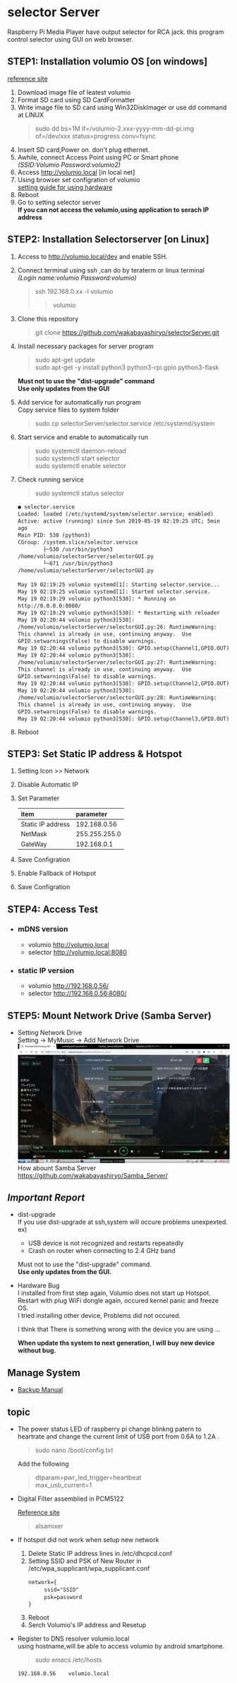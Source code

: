 # selector Server

Raspberry Pi Media Player have output selector for RCA jack.
this program control selector using GUI on web browser.
## STEP1: Installation volumio OS [on windows]
[reference site](https://itdecoboconikki.com/2017/02/10/2017volumio-2041install/)
1. Download image file of leatest volumio   
2. Format SD card using SD CardFormatter    
3. Write image file to SD card using Win32DiskImager or use dd command at LINUX   
    > sudo dd bs=1M if=/volumio-2.xxx-yyyy-mm-dd-pi.img of=/dev/xxx status=progress conv=fsync   
4. Insert SD card,Power on. don't plug ethernet.   
5. Awhile, connect Access Point using PC or Smart phone    
    *(SSID:Volumio Password:volumio2)*
6. Access http://volumio.local [in local net]
7. Using browser set configration of volumio   
[setting guide for using hardware](http://www.raspberrypiwiki.com/index.php/File:RPI-HIFI-DAC-manual-en.pdf)
8. Reboot   
9. Go to setting selector server    
**If you can not access the volumio,using application to serach IP address**

## STEP2: Installation Selectorserver [on Linux]
1. Access to http://volumio.local/dev and enable SSH.
1. Connect terminal using ssh ,can do by teraterm or linux terminal   
    *(Login name:volumio Password:volumio)*
    > ssh 192.168.0.xx -l volumio   
    >> volumio   
2. Clone this repository 
    > git clone https://github.com/wakabayashiryo/selectorServer.git
3. Install necessary packages for server program 
    > sudo apt-get update   
    > sudo apt-get -y install python3 python3-rpi.gpio python3-flask   

    **Must not to use the "dist-upgrade" command**   
    **Use only updates from the GUI**
4. Add service for automatically run program    
    Copy service files to system folder
    > sudo cp selectorServer/selector.service /etc/systemd/system
6. Start service and enable to automatically run
    > sudo systemctl daemon-reload   
    > sudo systemctl start selector   
    > sudo systemctl enable selector   
7. Check running service
    > sudo systemctl status selector
    ~~~
    ● selector.service
   Loaded: loaded (/etc/systemd/system/selector.service; enabled)
   Active: active (running) since Sun 2019-05-19 02:19:25 UTC; 5min ago
    Main PID: 530 (python3)
    CGroup: /system.slice/selector.service
            ├─530 /usr/bin/python3 /home/volumio/selectorServer/selectorGUI.py
            └─671 /usr/bin/python3 /home/volumio/selectorServer/selectorGUI.py

    May 19 02:19:25 volumio systemd[1]: Starting selector.service...
    May 19 02:19:25 volumio systemd[1]: Started selector.service.
    May 19 02:19:29 volumio python3[530]: * Running on http://0.0.0.0:8080/
    May 19 02:19:29 volumio python3[530]: * Restarting with reloader
    May 19 02:20:44 volumio python3[530]: /home/volumio/selectorServer/selectorGUI.py:26: RuntimeWarning: This channel is already in use, continuing anyway.  Use GPIO.setwarnings(False) to disable warnings.
    May 19 02:20:44 volumio python3[530]: GPIO.setup(Channel1,GPIO.OUT)
    May 19 02:20:44 volumio python3[530]: /home/volumio/selectorServer/selectorGUI.py:27: RuntimeWarning: This channel is already in use, continuing anyway.  Use GPIO.setwarnings(False) to disable warnings.
    May 19 02:20:44 volumio python3[530]: GPIO.setup(Channel2,GPIO.OUT)
    May 19 02:20:44 volumio python3[530]: /home/volumio/selectorServer/selectorGUI.py:28: RuntimeWarning: This channel is already in use, continuing anyway.  Use GPIO.setwarnings(False) to disable warnings.
    May 19 02:20:44 volumio python3[530]: GPIO.setup(Channel3,GPIO.OUT)
    ~~~
8. Reboot

## STEP3: Set Static IP address & Hotspot
1. Setting Icon  >> Network
2. Disable Automatic IP
3. Set Parameter   

    |item|parameter|   
    |:--|:--|   
    |Static IP address|192.168.0.56|    
    |NetMask|255.255.255.0|   
    |GateWay|192.168.0.1|    
    
4. Save Configration
5. Enable Fallback of Hotspot
4. Save Configration

## STEP4: Access Test
- ### mDNS version
    - volumio http://volumio.local   
    - selector http://volumio.local:8080

- ### static IP version

    - volumio http://192.168.0.56/   
    - selector http://192.168.0.56:8080/   
   
## STEP5: Mount Network Drive (Samba Server)
- Setting Network Drive    
    Setting -> MyMusic -> Add Network Drive    
    ![](./NetworkDriveSetting.png)
    How abount Samba Server   
    https://github.com/wakabayashiryo/Samba_Server/

## ***Important Report***
- dist-upgrade   
    If you use dist-upgrade at ssh,system will occure problems unexpexted.   
    ex)   
    - USB device is not recognized and restarts repeatedly   
    - Crash on router when connecting to 2.4 GHz band   
    
    Must not to use the "dist-upgrade" command.   
    **Use only updates from the GUI.**  
    
- Hardware Bug  
    I installed from first step again, Volumio does not start up Hotspot.    
    Restart with plug WiFi dongle again, occured kernel panic and freeze OS.    
    I tried installing other device, Problems did not occured.   
  
    I think that There is something wrong with the device you are using ...   
   
    **When update ths system to next generation, I will buy new device without bug.**
    
## Manage System
- [Backup Manual](./backup_manual.md)

## topic
- The power status LED of raspberry pi change blinkng patern to heartrate and change the current limit of USB port from 0.6A to 1.2A .

    > sudo nano /boot/config.txt 

    Add the following   

    > dtparam=pwr_led_trigger=heartbeat   
    > max_usb_current=1
    
- Digital Filter assemblied in PCM5122

    [Reference site](https://www.phileweb.com/review/article/201812/04/3283.html)

    > alsamixer
-  If hotspot did not work when setup new network    
    1. Delete Static IP address lines in /etc/dhcpcd.conf
    1. Setting SSID and PSK of New Router in /etc/wpa_supplicant/wpa_supplicant.conf   
        ~~~
        network={
        　　　ssid="SSID"
        　　　psk=password
        }    
        ~~~
    1. Reboot
    1. Serch Volumio's IP address and Resetup
- Register to DNS resolver volumio.local   
    using hostname,will be able to access volumio by android smartphone.
    
    > sudo emacs /etc/hosts
    ~~~
    192.168.0.56    volumio.local
    ~~~
